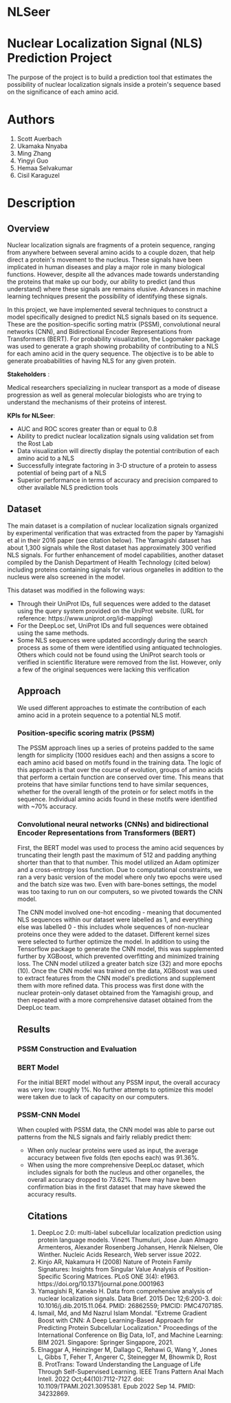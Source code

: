 # NLSeer

# Nuclear Localization Signal (NLS) Prediction Project

The purpose of the project is to build a prediction tool that estimates the possibility of nuclear localization signals inside a protein's sequence based on the significance of each amino acid. 

# Authors

<ol>
    <li> Scott Auerbach </li>
    <li> Ukamaka Nnyaba </li>
    <li> Ming Zhang </li>
    <li> Yingyi Guo </li>
    <li> Hemaa Selvakumar </li>
    <li> Cisil Karaguzel </li>
</ol>

# Description

## Overview

Nuclear localization signals are fragments of a protein sequence, ranging from anywhere between several amino acids to a couple dozen, that help direct a protein's movement to the nucleus. These signals have been implicated in human diseases and play a major role in many biological functions. However, despite all the advances made towards understanding the proteins that make up our body, our ability to predict (and thus understand) where these signals are remains elusive. Advances in machine learning techniques present the possibility of identifying these signals.

In this project, we have implemented several techniques to construct a model specifically designed to predict NLS signals based on its sequence. These are the position-specific sorting matrix (PSSM), convolutional neural networks (CNN), and Bidirectional Encoder Representations from Transformers (BERT). For probability visualization, the Logomaker package was used to generate a graph showing probability of contributing to a NLS for each amino acid in the query sequence. The objective is to be able to generate proababilities of having NLS for any given protein.

**Stakeholders** :

Medical researchers specializing in nuclear transport as a mode of disease progression as well as general molecular biologists who are trying to understand the mechanisms of their proteins of interest.

**KPIs for NLSeer**:

<ul>
    <li>AUC and ROC scores greater than or equal to 0.8</li>
    <li>Ability to predict nuclear localization signals using validation set from the Rost Lab</li>
    <li>Data visualization will directly display the potential contribution of each amino acid to a NLS</li>
    <li>Successfully integrate factoring in 3-D structure of a protein to assess potential of being part of a NLS</li>
    <li>Superior performance in terms of accuracy and precision compared to other available NLS prediction tools</li>
</ul>

## Dataset

The main dataset is a compilation of nuclear localization signals organized by experimental verification that was extracted from the paper by Yamagishi et al in their 2016 paper (see citation below). The Yamagishi dataset has about 1,300 signals while the Rost dataset has approximately 300 verified NLS signals. For further enhancement of model capabilities, another dataset compiled by the Danish Department of Health Technology (cited below) including proteins containing signals for various organelles in addition to the nucleus were also screened in the model.

This dataset was modified in the following ways:

<ul>
    <li> Through their UniProt IDs, full sequences were added to the dataset using the query system provided on the UniProt website. (URL for reference: https://www.uniprot.org/id-mapping) </li>
    <li> For the DeepLoc set, UniProt IDs and full sequences were obtained using the same methods. </li>
    <li> Some NLS sequences were updated accordingly during the search process as some of them were identified using antiquated technologies. Others which could not be found using the UniProt search tools or verified in scientific literature were removed from the list. However, only a few of the original sequences were lacking this verification </li>

## Approach
We used different approaches to estimate the contribution of each amino acid in a protein sequence to a potential NLS motif. 


### Position-specific scoring matrix (PSSM)
The PSSM approach lines up a series of proteins padded to the same length for simplicity (1000 residues each) and then assigns a score to each amino acid based on motifs found in the training data. The logic of this approach is that over the course of evolution, groups of amino acids that perform a certain function are conserved over time. This means that proteins that have similar functions tend to have similar sequences, whether for the overall length of the protein or for select motifs in the sequence. Individual amino acids found in these motifs were identified with ~70% accuracy. 


### Convolutional neural networks (CNNs) and bidirectional Encoder Representations from Transformers (BERT)

First, the BERT model was used to process the amino acid sequences by truncating their length past the maximum of 512 and padding anything shorter than that to that number. This model utilized an Adam optimizer and a cross-entropy loss function. Due to computational constraints, we ran a very basic version of the model where only two epochs were used and the batch size was two. Even with bare-bones settings, the model was too taxing to run on our computers, so we pivoted towards the CNN model. 

The CNN model involved one-hot encoding - meaning that documented NLS sequences within our dataset were labelled as 1, and everything else was labelled 0 - this includes whole sequences of non-nuclear proteins once they were added to the dataset. Different kernel sizes were selected to further optimize the model. In addition to using the Tensorflow package to generate the CNN model, this was supplemented further by XGBoost, which prevented overfitting and minimized training loss. The CNN model utilized a greater batch size (32) and more epochs (10). Once the CNN model was trained on the data, XGBoost was used to extract features from the CNN model's predictions and supplement them with more refined data. This process was first done with the nuclear protein-only dataset obtained from the Yamagishi group, and then repeated with a more comprehensive dataset obtained from the DeepLoc team.


## Results

### PSSM Construction and Evaluation


### BERT Model
For the initial BERT model without any PSSM input, the overall accuracy was very low: roughly 1%. No further attempts to optimize this model were taken due to lack of capacity on our computers.

### PSSM-CNN Model

When coupled with PSSM data, the CNN model was able to parse out patterns from the NLS signals and fairly reliably predict them: 

<ul>
    <li> When only nuclear proteins were used as input, the average accuracy between five folds (ten epochs each) was 91.36%. </li>
    <li> When using the more comprehensive DeepLoc dataset, which includes signals for both the nucleus and other organelles, the overall accuracy dropped to 73.62%. There may have been confirmation bias in the first dataset that may have skewed the accuracy results.




## Citations
<ol>
    <li> DeepLoc 2.0: multi-label subcellular localization prediction using protein language models.
    Vineet Thumuluri, Jose Juan Almagro Armenteros, Alexander Rosenberg Johansen, Henrik Nielsen, Ole Winther.
    Nucleic Acids Research, Web server issue 2022. 
    </li>
    <li> Kinjo AR, Nakamura H (2008) Nature of Protein Family Signatures: Insights from Singular Value Analysis of Position-Specific Scoring Matrices. PLoS ONE 3(4): e1963. https://doi.org/10.1371/journal.pone.0001963
    </li>
    <li>
    Yamagishi R, Kaneko H. Data from comprehensive analysis of nuclear localization signals. Data Brief. 2015 Dec 12;6:200-3. doi: 10.1016/j.dib.2015.11.064. PMID: 26862559; PMCID: PMC4707185.
    </li>
    <li>
    Ismail, Md, and Md Nazrul Islam Mondal. "Extreme Gradient Boost with CNN: A Deep Learning-Based Approach for Predicting Protein Subcellular Localization." Proceedings of the International Conference on Big Data, IoT, and Machine Learning: BIM 2021. Singapore: Springer Singapore, 2021.
    </li>
    <li>
    Elnaggar A, Heinzinger M, Dallago C, Rehawi G, Wang Y, Jones L, Gibbs T, Feher T, Angerer C, Steinegger M, Bhowmik D, Rost B. ProtTrans: Toward Understanding the Language of Life Through Self-Supervised Learning. IEEE Trans Pattern Anal Mach Intell. 2022 Oct;44(10):7112-7127. doi: 10.1109/TPAMI.2021.3095381. Epub 2022 Sep 14. PMID: 34232869.
    </li>
